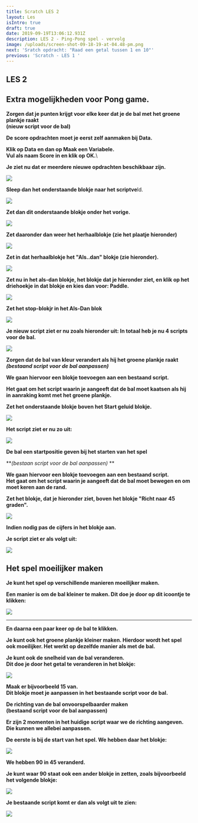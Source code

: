 ```yaml
---
title: Scratch LES 2
layout: Les
isIntro: true
draft: true
date: 2019-09-19T13:06:12.931Z
description: LES 2 - Ping-Pong spel - vervolg
image: /uploads/screen-shot-09-18-19-at-04.48-pm.png
next: 'Sratch opdracht: "Raad een getal tussen 1 en 10"'
previous: 'Scratch - LES 1 '
---
```

## **LES 2**

## **Extra mogelijkheden voor Pong game.**

**Zorgen dat je punten krijgt voor elke keer dat je de bal met het groene plankje raakt** \
**(nieuw script voor de bal)**

**De score opdrachten moet je eerst zelf aanmaken bij Data.**

**Klik op Data en dan op Maak een Variabele.** \
**Vul als naam Score in en klik op OK.**\

**Je ziet nu dat er meerdere nieuwe opdrachten beschikbaar zijn.**

![](/uploads/variabele.png)

**Sleep dan het onderstaande blokje naar het scriptve**ld.

![](/uploads/blokje.png)

**Zet dan dit onderstaande blokje onder het vorige.**

![](/uploads/blokje-2.png)

**Zet daaronder dan weer het herhaalblokje (zie het plaatje hieronder)**

![](/uploads/blokje-3.png)

**Zet in dat herhaalblokje het "Als..dan" blokje (zie hieronder).**

![](/uploads/blokje-4.png)

**Zet nu in het als-dan blokje, het blokje dat je hieronder ziet, en klik op het driehoekje in dat blokje en kies dan voor: Paddle.**

![](/uploads/blokje-5.png)

**Zet het stop-blokjr in het Als-Dan blok**

![](/uploads/blokje-6.png)

**Je nieuw script ziet er nu zoals hieronder uit: In totaal heb je nu 4 scripts voor de bal.**

![](/uploads/scorescript-2.png)

**Zorgen dat de bal van kleur verandert als hij het groene plankje raakt** \
_**(bestaand script voor de bal aanpassen)**_

**We gaan hiervoor een blokje toevoegen aan een bestaand script.**

**Het gaat om het script waarin je aangeeft dat de bal moet kaatsen als hij in aanraking komt met het groene plankje.**

**Zet het onderstaande blokje  boven het Start geluid blokje.**

![](/uploads/kleurblokje.png)

**Het script ziet er nu zo uit:**

![](/uploads/scriptblokje-aangepast.png)

**De bal een startpositie geven bij het starten van het spel**

**_(bestaan script voor de bal aanpassen)_
**

**We gaan hiervoor een blokje toevoegen aan een bestaand script.**\
**Het gaat om het script waarin je aangeeft dat de bal moet bewegen en om moet keren aan de rand.**

**Zet het blokje, dat je hieronder ziet, boven het blokje "Richt naar 45 graden".**

![](/uploads/ga-naar.png)

**Indien nodig pas de cijfers in het blokje aan.**

**Je script ziet er als volgt uit:**

![](/uploads/toon-script-9.png)

## **Het spel moeilijker maken**

**Je kunt het spel op verschillende manieren moeilijker maken.**

**Een manier is om de bal kleiner te maken. Dit doe je door op dit icoontje te klikken:**

![](/uploads/screen-shot-09-23-19-at-05.40-pm.png)

- - -

**En daarna een paar keer op de bal te klikken.**

**Je kunt ook het groene plankje kleiner maken. Hierdoor wordt het spel ook moeilijker. Het werkt op dezelfde manier als met de bal.**

**Je kunt ook de snelheid van de bal veranderen.** \
**Dit doe je door het getal te veranderen in het blokje:**

![](/uploads/neem-stappen.png)

**Maak er bijvoorbeeld 15 van.** \
**Dit blokje moet je aanpassen in het bestaande script voor de bal.**

**De richting van de bal onvoorspelbaarder maken** \
**(bestaand script voor de bal aanpassen)**

**Er zijn 2 momenten in het huidige script waar we de richting aangeven.** \
**Die kunnen we allebei aanpassen.**

**De eerste is bij de start van het spel. We hebben daar het blokje:**

![](/uploads/richt-naar-graden.png)

**We hebben 90 in 45 veranderd.**

**Je kunt waar 90 staat ook een ander blokje in zetten, zoals bijvoorbeeld het volgende blokje:**

![](/uploads/willekeurig-getal.png)

**Je bestaande script komt er dan als volgt uit te zien:**

![](/uploads/toon-script-10.png)
